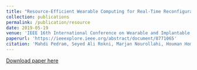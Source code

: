 ```yaml
---
title: "Resource-Efficient Wearable Computing for Real-Time Reconfigurable Machine Learning: A Cascading Binary Classification"
collection: publications
permalink: /publication/resource
date: 2019-05-19
venue: 'IEEE 16th International Conference on Wearable and Implantable Body Sensor Networks (BSN)'
paperurl: 'https://ieeexplore.ieee.org/abstract/document/8771065'
citation: 'Mahdi Pedram, Seyed Ali Rokni, Marjan Nourollahi, Houman Homayoun, Hassan Ghasemzadeh. (2019). &quot;Resource-Efficient Wearable Computing for Real-Time Reconfigurable Machine Learning: A Cascading Binary Classification.&quot; <i>IEEE 16th International Conference on Wearable and Implantable Body Sensor Networks (BSN)</i>.'
---
```


[Download paper here](https://arxiv.org/pdf/1907.03247.pdf)
